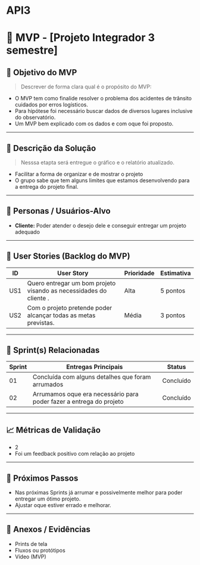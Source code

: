 # API3


# 📌 MVP - [Projeto Integrador 3 semestre]

## 🎯 Objetivo do MVP
> Descrever de forma clara qual é o propósito do MVP:  
- O MVP tem como finalide resolver o problema dos acidentes de trânsito cuidados por erros logísticos.  
- Para hipótese foi necessário buscar dados de diversos lugares inclusive do observatório.  
- Um MVP bem explicado com os dados e com oque foi proposto.

---

## 📝 Descrição da Solução
> Nesssa etapta será entregue o gráfico e o relatório atualizado.  
- Facilitar a forma de organizar e de mostrar o projeto 
- O grupo sabe que tem alguns limites que estamos desenvolvendo para a entrega do projeto final.  
    

---

## 👥 Personas / Usuários-Alvo
- **Cliente:** Poder atender o desejo dele e conseguir entregar um projeto adequado   

---

## 🔑 User Stories (Backlog do MVP)
| ID  | User Story                                                                 | Prioridade | Estimativa |
|-----|-----------------------------------------------------------------------------|------------|------------|
| US1 | Quero entregar um bom projeto visando as necessidades do cliente .         | Alta       | 5 pontos   |
| US2 | Com o projeto pretende poder alcançar todas as metas previstas.         | Média      | 3 pontos   |

---

## 📅 Sprint(s) Relacionadas
| Sprint | Entregas Principais                          | Status   |
|--------|----------------------------------------------|----------|
| 01     | Concluída com alguns detalhes que foram arrumados                        | Concluído|
| 02     | Arrumamos oque era necessário para poder fazer a entrega do projeto                | Concluído |



---

## 📈 Métricas de Validação
- 2 
- Foi um feedback positivo com relação ao projeto 
 

---

## 🚀 Próximos Passos
- Nas próximas Sprints já arrumar e possivelmente melhor para poder entregar um ótimo projeto.  
- Ajustar oque estiver errado e melhorar.


---

## 📂 Anexos / Evidências
- Prints de tela  
- Fluxos ou protótipos  
- Vídeo (MVP)
